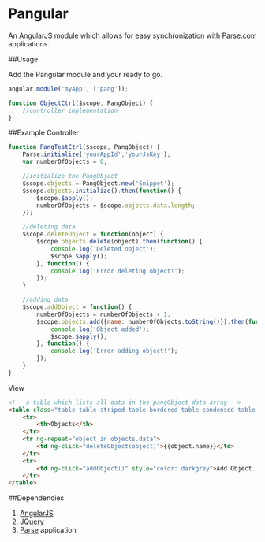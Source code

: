 # Pangular
An [AngularJS](http://www.angularjs.org) module which allows for easy synchronization with [Parse.com](http://www.parse.com) applications.

##Usage

Add the Pangular module and your ready to go.
``` javascript
angular.module('myApp', ['pang']);

function ObjectCtrl($scope, PangObject) {
	//controller implementation
}
```

##Example
Controller
``` javascript
function PangTestCtrl($scope, PangObject) {
	Parse.initialize('yourAppId','yourJsKey');
	var numberOfObjects = 0;

	//initialize the PangObject
	$scope.objects = PangObject.new('Snippet');
	$scope.objects.initialize().then(function() {
		$scope.$apply();
		numberOfObjects = $scope.objects.data.length;
	});

	//deleting data
	$scope.deleteObject = function(object) {
		$scope.objects.delete(object).then(function() {
			console.log('Deleted object');
			$scope.$apply();
		}, function() {
			console.log('Error deleting object!');
		});
	}

	//adding data
	$scope.addObject = function() {
		numberOfObjects = numberOfObjects + 1;
		$scope.objects.add({name: numberOfObjects.toString()}).then(function() {
			console.log('Object added');
			$scope.$apply();
		}, function() {
			console.log('Error adding object!');
		});
	}
}
```

View
``` html
<!-- a table which lists all data in the pangObject data array -->
<table class="table table-striped table-bordered table-condensed table-hover">
	<tr>
		<th>Objects</th>
	</tr>
	<tr ng-repeat="object in objects.data">
		<td ng-click="deleteObject(object)">{{object.name}}</td>
	</tr>
	<tr>
		<td ng-click="addObject()" style="color: darkgrey">Add Object...</td>
	</tr>
</table>
```

##Dependencies
1. [AngularJS](http://www.angularjs.org)
2. [JQuery](http://jquery.com)
3. [Parse](http://www.parse.com) application
